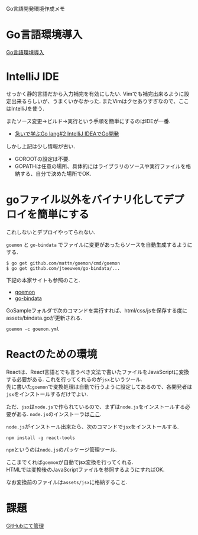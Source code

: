Go言語開発環境作成メモ

# Go言語環境導入

[Go言語環境導入](http://golang.jp/install)


# IntelliJ IDE

せっかく静的言語だから入力補完を有効にしたい.
Vimでも補完出来るように設定出来るらしいが、うまくいかなかった.
またVimはクセありすぎなので、ここはIntelliJを使う.

またソース変更→ビルド→実行という手順を簡単にするのはIDEが一番.

* [急いで学ぶGo lang#2 IntelliJ IDEAでGo開発](http://dev.classmethod.jp/server-side/language/golang-2/)


しかし上記は少し情報が古い.  

* GOROOTの設定は不要.
* GOPATHは任意の場所、具体的にはライブラリのソースや実行ファイルを格納する、自分で決めた場所でOK.

# goファイル以外をバイナリ化してデプロイを簡単にする

これしないとデプロイやってられない.

```goemon``` と ```go-bindata``` でファイルに変更があったらソースを自動生成するようにする.


```
$ go get github.com/mattn/goemon/cmd/goemon  
$ go get github.com/jteeuwen/go-bindata/...  
```

下記の本家サイトも参照のこと.

* [goemon](https://github.com/mattn/goemon)  
* [go-bindata](https://github.com/jteeuwen/go-bindata)  

GoSampleフォルダで次のコマンドを実行すれば、html/css/jsを保存する度にassets/bindata.goが更新される.

```
goemon -c goemon.yml
```

# Reactのための環境

Reactは、React言語とでも言うべき文法で書いたファイルをJavaScriptに変換する必要がある.
これを行ってくれるのが```jsx```というツール.  
先に書いた```goemon```で変換処理は自動で行うように設定してあるので、各開発者は```jsx```をインストールするだけでよい.  

ただ、```jsx```は```node.js```で作られているので、まずは```node.js```をインストールする必要がある.
```node.js```のインストーラは[ここ](http://nodejs.jp/nodejs.org_ja/).

```node.js```がインストール出来たら、次のコマンドで```jsx```をインストールする.  

```
npm install -g react-tools
```

```npm```というのは```node.js```のパッケージ管理ツール.  

ここまでくれば```goemon```が自動でjsx変換を行ってくれる.  
HTMLでは変換後のJavaScriptファイルを参照するようにすればOK.  

なお変換前のファイルは```assets/jsx```に格納すること.  

# 課題

[GitHubにて管理](https://github.com/jabaraster/GoSample/issues)
